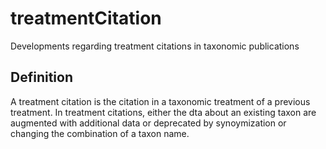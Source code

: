 # treatmentCitation

Developments regarding treatment citations in taxonomic publications

## Definition
A treatment citation is the citation in a taxonomic treatment of a previous treatment. In treatment citations, either the dta about an existing taxon are augmented with additional data or deprecated by synoymization or changing the combination of a taxon name.
